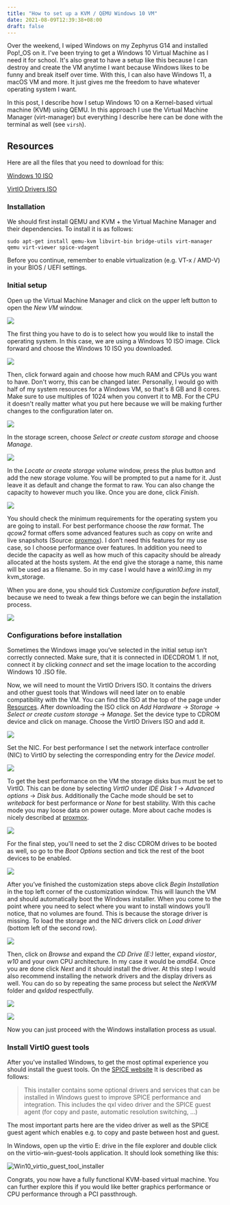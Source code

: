 ```yaml
---
title: "How to set up a KVM / QEMU Windows 10 VM"
date: 2021-08-09T12:39:38+08:00
draft: false
---
```


Over the weekend, I wiped Windows on my Zephyrus G14 and installed Pop!\_OS on it. I've been trying to get a Windows 10 Virtual Machine as I need it for school. It's also great to have a setup like this because I can destroy and create the VM anytime I want because Windows likes to be funny and break itself over time. With this, I can also have Windows 11, a macOS VM and more. It just gives me the freedom to have whatever operating system I want.

In this post, I describe how I setup Windows 10 on a Kernel-based virtual machine (KVM) using QEMU. In this approach I use the Virtual Machine Manager (virt-manager) but everything I describe here can be done with the terminal as well (see `virsh`).

## Resources

Here are all the files that you need to download for this:

[Windows 10 ISO](https://www.microsoft.com/en-us/software-download/windows10ISO)

[VirtIO Drivers ISO](https://fedorapeople.org/groups/virt/virtio-win/direct-downloads/stable-virtio/virtio-win.iso)

### Installation

We should first install QEMU and KVM + the Virtual Machine Manager and their dependencies. To install it is as follows:

```shell
sudo apt-get install qemu-kvm libvirt-bin bridge-utils virt-manager qemu virt-viewer spice-vdagent
```

Before you continue, remember to enable virtualization (e.g. VT-x / AMD-V) in your BIOS / UEFI settings.

### Initial setup

Open up the Virtual Machine Manager and click on the upper left button to open the _New VM_ window.

![](/images/screenshot_2021-08-09_12-59-25.png)

The first thing you have to do is to select how you would like to install the operating system. In this case, we are using a Windows 10 ISO image. Click forward and choose the Windows 10 ISO you downloaded.

![](/images/screenshot_2021-08-09_13-26-59.png)

Then, click forward again and choose how much RAM and CPUs you want to have. Don't worry, this can be changed later. Personally, I would go with half of my system resources for a Windows VM, so that's 8 GB and 8 cores. Make sure to use multiples of 1024 when you convert it to MB. For the CPU it doesn't really matter what you put here because we will be making further changes to the configuration later on.

![](/images/screenshot_2021-08-09_13-39-09.png)

In the storage screen, choose _Select or create custom storage_ and choose _Manage_.

![](/images/screenshot_2021-08-09_13-41-10.png)

In the _Locate or create storage volume_ window, press the plus button and add the new storage volume. You will be prompted to put a name for it. Just leave it as default and change the format to raw. You can also change the capacity to however much you like. Once you are done, click _Finish_.

![](/images/screenshot_2021-08-09_13-45-29.png)

You should check the minimum requirements for the operating system you are going to install. For best performance choose the *raw* format. The *qcow2* format offers some advanced features such as copy on write and live snapshots (Source: [proxmox](https://pve.proxmox.com/wiki/Windows_10_guest_best_practices)). I don’t need this features for my use case, so I choose performance over features. In addition you need to decide the capacity as well as how much of this capacity should be already allocated at the hosts system. At the end give the storage a name, this name will be used as a filename. So in my case I would have a *win10.img* in my kvm_storage.

When you are done, you should tick _Customize configuration before install_, because we need to tweak a few things before we can begin the installation process.

![](/images/screenshot_2021-08-09_13-49-44.png)

### Configurations before installation

Sometimes the Windows image you’ve selected in the initial setup isn’t correctly connected. Make sure, that it is connected in IDECDROM 1. If not, connect it by clicking *connect* and set the image location to the according Windows 10 .ISO file.

Now, we will need to mount the VirtIO Drivers ISO. It contains the drivers and other guest tools that Windows will need later on to enable compatibility with the VM. You can find the ISO at the top of the page under [Resources](#resources). After downloading the ISO click on *Add Hardware* -> *Storage* -> *Select or create custom storage* -> *Manage*. Set the device type to CDROM device and click on manage. Choose the VirtIO Drivers ISO and add it.

![](/images/screenshot_2021-08-09_13-57-53.png)

Set the NIC. For best performance I set the network interface controller (NIC) to VirtIO by selecting the corresponding entry for the *Device model*.

![](/images/screenshot_2021-08-09_14-00-36.png)

To get the best performance on the VM the storage disks bus must be set to VirtIO. This can be done by selecting *VirtIO* under *IDE Disk 1* -> *Advanced options* -> *Disk bus*. Additionally the Cache mode should be set to _writeback_ for best performance or *None* for best stability. With this cache mode you may loose data on power outage. More about cache modes is nicely described at [proxmox](https://pve.proxmox.com/wiki/Performance_Tweaks).

![](/images/screenshot_2021-08-09_14-03-02.png)

For the final step, you'll need to set the 2 disc CDROM drives to be booted as well, so go to the _Boot Options_ section and tick the rest of the boot devices to be enabled.

![](/images/screenshot_2021-08-09_14-05-21.png)

After you’ve finished the customization steps above click *Begin Installation* in the top left corner of the customization window. This will launch the VM and should automatically boot the Windows installer. When you come to the point where you need to select where you want to install windows you’ll notice, that no volumes are found. This is because the storage driver is missing. To load the storage and the NIC drivers click on *Load driver* (bottom left of the second row).

![](/images/screenshot_2021-08-09_14-08-25.png)

Then, click on _Browse_ and expand the _CD Drive (E:)_ letter, expand _viostor_, _w10_ and your own CPU architecture. In my case it would be _amd64_. Once you are done click _Next_ and it should install the driver. At this step I would also recommend installing the network drivers and the display drivers as well. You can do so by repeating the same process but select the _NetKVM_ folder and _qxldod_ respectfully.

![](/images/screenshot_2021-08-09_14-11-11.png)

![](/images/screenshot_2021-08-09_14-14-30.png)

Now you can just proceed with the Windows installation process as usual.

### Install VirtIO guest tools

After you've installed Windows, to get the most optimal experience you should install the guest tools. On the [SPICE website](https://www.spice-space.org/download.html) It is described as follows:

> This installer contains some optional drivers and services that can be installed in Windows guest to improve SPICE performance and integration. This includes the qxl video driver and the SPICE guest agent (for copy and paste, automatic resolution switching, …)

The most important parts here are the video driver as well as the SPICE guest agent which enables e.g. to copy and paste between host and guest.

In Windows, open up the virtio E: drive in the file explorer and double click on the virtio-win-guest-tools application. It should look something like this:

![Win10_virtio_guest_tool_installer](/images/Win10_virtio_guest_tool_installer.png)

Congrats, you now have a fully functional KVM-based virtual machine. You can further explore this if you would like better graphics performance or CPU performance through a PCI passthrough.
